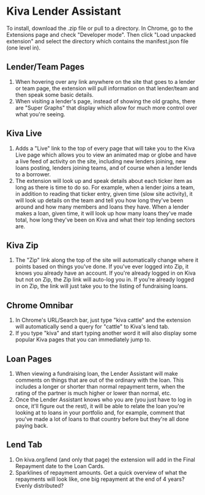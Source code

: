 # Kiva Lender Assistant

To install, download the .zip file or pull to a directory. In Chrome, go to the Extensions page and check "Developer mode".
Then click "Load unpacked extension" and select the directory which contains the manifest.json file (one level in).

## Lender/Team Pages

1.    When hovering over any link anywhere on the site that goes to a lender or team page, the extension will pull information on that lender/team
and then speak some basic details.
2.    When visiting a lender's page, instead of showing the old graphs, there are "Super Graphs" that display which allow for much more
control over what you're seeing.

## Kiva Live

1.    Adds a "Live" link to the top of every page that will take you to the Kiva Live page which allows you to view an animated map or globe
and have a live feed of activity on the site, including new lenders joining, new loans posting, lenders joining teams, and of course when a lender
lends to a borrower.
2.    The extension will look up and speak details about each ticker item as long as there is time to do so. For example, when a lender joins a team,
in addition to reading that ticker entry, given time (slow site activity), it will look up details on the team and tell you how long they've been around
and how many members and loans they have. When a lender makes a loan, given time, it will look up how many loans they've made total, how long they've been
on Kiva and what their top lending sectors are.

## Kiva Zip

1.    The "Zip" link along the top of the site will automatically change where it points based on things you've done. If you've ever logged into Zip,
it knows you already have an account. If you're already logged in on Kiva but not on Zip, the Zip link will auto-log you in. If you're already logged in
on Zip, the link will just take you to the listing of fundraising loans.

## Chrome Omnibar

1.    In Chrome's URL/Search bar, just type "kiva cattle" and the extension will automatically send a query for "cattle" to Kiva's lend tab.
2.    If you type "kiva" and start typing another word it will also display some popular Kiva pages that you can immediately jump to.

## Loan Pages

1.    When viewing a fundraising loan, the Lender Assistant will make comments on things that are out of the ordinary with the loan. This includes
a longer or shorter than normal repayment term, when the rating of the partner is much higher or lower than normal, etc.
2.    Once the Lender Assistant knows who you are (you just have to log in once, it'll figure out the rest), it will be able to relate the loan you're
looking at to loans in your portfolio and, for example, comment that you've made a lot of loans to that country before but they're all done paying back.

## Lend Tab

1. On kiva.org/lend (and only that page) the extension will add in the Final Repayment date to the Loan Cards.
2. Sparklines of repayment amounts. Get a quick overview of what the repayments will look like, one big repayment at the end of 4 years? Evenly distributed?